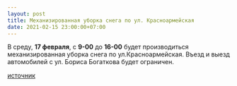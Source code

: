 ```yaml
---
layout: post
title: Механизированная уборка снега по ул. Красноармейская
date: 2021-02-15 23:00:00+07:00
---
```


В среду, **17 февраля**, с **9-00** до **16-00** будет производиться механизированная уборка снега по ул.Красноармейская. Въезд и выезд автомобилей с ул. Бориса Богаткова будет ограничен.


[источник](https://vk.com/wall-51691891_37523)

